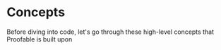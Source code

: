 # Concepts

Before diving into code, let's go through these high-level concepts that Proofable is built upon
